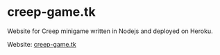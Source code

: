 # creep-game.tk
Website for Creep minigame written in Nodejs and deployed on Heroku.

Website: [creep-game.tk](http://www.creep-game.tk)
